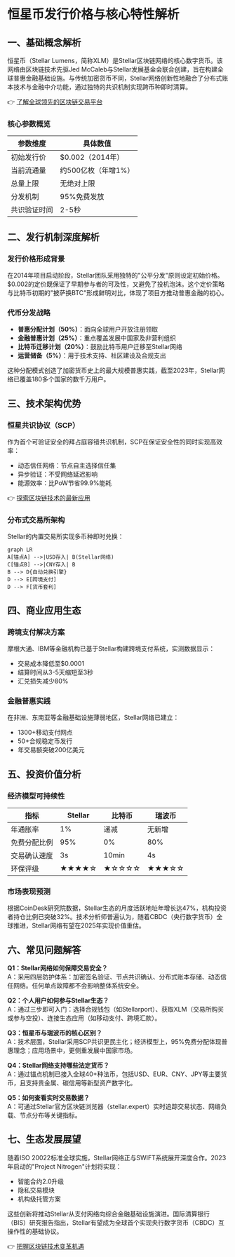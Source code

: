 # 恒星币发行价格与核心特性解析

## 一、基础概念解析
恒星币（Stellar Lumens，简称XLM）是Stellar区块链网络的核心数字货币。该网络由区块链技术先驱Jed McCaleb与Stellar发展基金会联合创建，旨在构建全球普惠金融基础设施。与传统加密货币不同，Stellar网络创新性地融合了分布式账本技术与金融中介功能，通过独特的共识机制实现跨币种即时清算。

👉 [了解全球领先的区块链交易平台](https://bit.ly/okx_welcome)

### 核心参数概览
| 参数维度       | 具体数值                |
|----------------|-------------------------|
| 初始发行价     | $0.002（2014年）        |
| 当前流通量     | 约500亿枚（年增1%）     |
| 总量上限       | 无绝对上限              |
| 分发机制       | 95%免费发放             |
| 共识验证时间   | 2-5秒                   |

## 二、发行机制深度解析
### 发行价格形成背景
在2014年项目启动阶段，Stellar团队采用独特的"公平分发"原则设定初始价格。$0.002的定价既保证了早期参与者的可及性，又避免了投机泡沫。这个定价策略与比特币初期的"披萨换BTC"形成鲜明对比，体现了项目方推动普惠金融的初心。

### 代币分发战略
- **普惠分配计划（50%）**：面向全球用户开放注册领取
- **金融普惠计划（25%）**：重点覆盖发展中国家及非营利组织
- **比特币迁移计划（20%）**：鼓励比特币用户迁移至Stellar网络
- **运营储备（5%）**：用于技术支持、社区建设及合规支出

这种分配模式创造了加密货币史上的最大规模普惠实践，截至2023年，Stellar网络已覆盖180多个国家的数千万用户。

## 三、技术架构优势
### 恒星共识协议（SCP）
作为首个可验证安全的拜占庭容错共识机制，SCP在保证安全性的同时实现高效率：
- 动态信任网络：节点自主选择信任集
- 异步验证：不受网络延迟影响
- 能源效率：比PoW节省99.9%能耗

👉 [探索区块链技术的最新应用](https://bit.ly/okx_welcome)

### 分布式交易所架构
Stellar的内置交易所实现多币种即时兑换：
```mermaid
graph LR
A[锚点A] -->|USD存入| B(Stellar网络)
C[锚点B] -->|CNY存入| B
B --> D{自动兑换引擎}
D --> E[跨境支付]
D --> F[货币套利]
```

## 四、商业应用生态
### 跨境支付解决方案
摩根大通、IBM等金融机构已基于Stellar构建跨境支付系统，实测数据显示：
- 交易成本降低至$0.0001
- 结算时间从3-5天缩短至3秒
- 汇兑损失减少80%

### 金融普惠实践
在非洲、东南亚等金融基础设施薄弱地区，Stellar网络已建立：
- 1300+移动支付网点
- 50+合规稳定币发行
- 年交易额突破200亿美元

## 五、投资价值分析
### 经济模型可持续性
| 指标          | Stellar | 比特币 | 瑞波币 |
|---------------|---------|--------|--------|
| 年通胀率      | 1%      | 递减   | 无新增 |
| 免费分配比例  | 95%     | 0%     | 80%    |
| 交易确认速度  | 3s     | 10min | 4s     |
| 环保评级      | ★★★★☆   | ★☆☆☆☆  | ★★★☆☆  |

### 市场表现预测
根据CoinDesk研究院数据，Stellar生态的月度活跃地址年增长达47%，机构投资者持仓比例已突破32%。技术分析师普遍认为，随着CBDC（央行数字货币）全球推进，Stellar网络有望在2025年实现价值重估。

## 六、常见问题解答
**Q1：Stellar网络如何保障交易安全？**  
A：采用四层防护体系：加密签名验证、节点共识确认、分布式账本存储、动态信任网络。任何单点故障都不会影响整体系统安全。

**Q2：个人用户如何参与Stellar生态？**  
A：通过三步即可入门：选择合规钱包（如Stellarport）、获取XLM（交易所购买或参与空投）、连接生态应用（如移动支付、跨境汇款）。

**Q3：恒星币与瑞波币的核心区别？**  
A：技术层面，Stellar采用SCP共识更民主化；经济模型上，95%免费分配体现普惠理念；应用场景中，更侧重发展中国家市场。

**Q4：Stellar网络支持哪些法定货币？**  
A：通过锚点机制已接入全球40+种法币，包括USD、EUR、CNY、JPY等主要货币，且支持贵金属、碳信用等新型资产数字化。

**Q5：如何查看实时交易数据？**  
A：可通过Stellar官方区块链浏览器（stellar.expert）实时追踪交易状态、网络负载、节点分布等关键指标。

## 七、生态发展展望
随着ISO 20022标准全球实施，Stellar网络正与SWIFT系统展开深度合作。2023年启动的"Project Nitrogen"计划将实现：
- 智能合约2.0升级
- 隐私交易模块
- 机构级托管方案

这些创新将推动Stellar从支付网络向综合金融基础设施演进。国际清算银行（BIS）研究报告指出，Stellar有望成为全球首个实现央行数字货币（CBDC）互操作性的基础协议。

👉 [把握区块链技术变革机遇](https://bit.ly/okx_welcome)